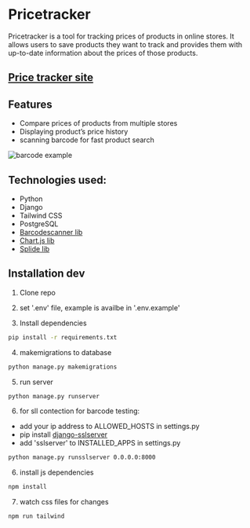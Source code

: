 # Pricetracker

Pricetracker is a tool for tracking prices of products in online stores. It allows users to save products they want to track and provides them with up-to-date information about the prices of those products.

## [Price tracker site](https://price-tracker-76kz.onrender.com/)

## Features

-   Compare prices of products from multiple stores
-   Displaying product’s price history
-   scanning barcode for fast product search

![barcode example](images/barcode_example.gif)

## Technologies used:

-   Python
-   Django
-   Tailwind CSS
-   PostgreSQL
-   [Barcodescanner lib](https://github.com/mebjas/html5-qrcode)
-   [Chart.js lib](https://github.com/chartjs/Chart.js)
-   [Splide lib](https://github.com/Splidejs/splide)

## Installation dev

1. Clone repo
2. set '.env' file, example is availbe in '.env.example'

3. Install dependencies

```bash
pip install -r requirements.txt
```

4. makemigrations to database

```bash
python manage.py makemigrations
```

5. run server

```bash
python manage.py runserver
```

6. for sll contection for barcode testing:

-   add your ip address to ALLOWED_HOSTS in settings.py
-   pip install [django-sslserver](https://github.com/teddziuba/django-sslserver)
-   add 'sslserver' to INSTALLED_APPS in settings.py

```bash
python manage.py runsslserver 0.0.0.0:8000
```

6. install js dependencies

```bash
npm install
```

7. watch css files for changes

```bash
npm run tailwind
```
